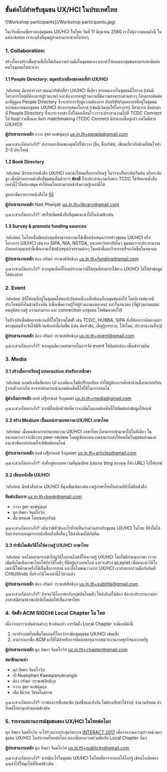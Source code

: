 ## ขั้นต่อไปสำหรับชุมชน UX/HCI ในประเทศไทย

![Workshop participants](/Workshop participants.jpg)

ในเวิร์คช็อบเพื่อรวมกลุ่มชุมชน UX/HCI ในไทย
วันที่ 11 มิถุนายน 2560 เราได้มุ่งวางแผนดังนี้
ในแต่ละข้อย่อย เราระบุสิ่งที่คุณผู้อ่านสามารถช่วยได้ง่ายๆ

### 1. Collaboration: 
สร้างโครงสร้างพื้นฐานที่เอื้อให้เกิดความร่วมมือในชุมชนเอง และทำให้คนนอกชุมชนสามารถหาติดต่อคนในชุมชนได้สะดวก


#### 1.1 People Directory: สมุดหน้าเหลืองของคนที่ทำ UX/HCI

*วิศัยทัศน์:* มีแหล่งรวบรวมคน/บริษัทที่ทำ UX/HCI ที่เดียว หากคนภายในชุมชนมีโอกาส (เช่นมีโครงการใหญ่ที่ต้องการผู้ร่วมงาน) และต้องการหาผู้ร่วมงานที่มีความสามารถด้านต่างๆ ก็สามารถติดต่อมาที่ผู้ดูแล People Directory ซึ่งจะทำการจับคู่ความต้องการ กับบริษัท/บุคคลากรที่อยู่ในชุมชน  หากคนภายนอกชุมชน UX/HCI ต้องการเสนอโอกาส (เช่นมีเงินทุนให้โครงการ) ก็สามารถ ติดต่อมาที่ People Directory ที่จะกระจายข่าวไปให้คนที่สนใจ เราจะประสานงานไปที่ TCDC Connect ให้ host รายชื่อและจัดทำ matchmaking (TCDC Connect มีทำแบบนี้อยู่แล้ว แต่ไม่มีสาย UX/HCI)

**ผู้ประสานงานหลัก** กวาง สุพร พงษ์นุ่มกุล [ux.in.th+people@gmail.com](mailto:ux.in.th+people@gmail.com)

*คุณจะช่วยได้อย่างไร?:* ส่งรายละเอียดของคุณไปให้กวาง (ชื่อ, ชื่อบริษัท, เขียนเกี่ยวกับด้านที่สนใจทำ 2–3 ประโยค)

#### 1.2 Book Directory

*วิศัยทัศน์:* มีรายการหนังสือ UX/HCI แนะนำให้คนที่อยากเรียนรู้ ไม่ว่าจะเป็นระดับเริ่มต้น หรือระดับสูง เมื่อมีรายการหนังสือที่ชุมชนเห็นด้วยว่า **ต้องมี** ก็จะประสานงานกับทาง TCDC ให้จัดหาหนังสือเหล่านี้ไว้ในห้องสมุด ทำให้คนไทยสามารถเข้าถึงความรู้เหล่านี้ได้

ดูและเพิ่มรายการหนังสือได้ [ที่นี่](https://docs.google.com/spreadsheets/d/1Odz-WXQNbJxC3ZgBv2sCDJ39YkbPdxA1d9yQp1rnnU0/edit)

**ผู้ประสานงานหลัก**  Natt Phenjati [ux.in.th+library@gmail.com](mailto:ux.in.th+library@gmail.com)

*คุณจะช่วยได้อย่างไร?:* เข้าไปเพิ่มหนังสือที่คุณแนะนำได้ในลิงค์ข้างต้น

#### 1.3 Survey & promote funding sources

*วิศัยทัศน์:* ในไทยนั้นมีแหล่งทุนที่สามารถเอามาใช้เพื่อสนับสนุนการสร้างชุมชน UX/HCI หรือโครงการ UX/HCI เช่นจาก SIPA, NIA, NSTDA, และมหาวิทยาลัยอื่นๆ ชุมชนเราจะประสานงานกับแหล่งทุนเหล่านี้เพื่อเอามาใช้สนับสนุนกิจกรรมต่างๆ ในหน้านี้และกิจกรรมที่จะเกิดขึ้นในอนาคต

**ผู้ประสานงานหลัก** ต้อง กรัณย์ วระพงษ์สิทธิกุล [ux.in.th+funding@gmail.com](mailto:ux.in.th+funding@gmail.com)

*คุณจะช่วยได้อย่างไร?:* หากคุณเห็นที่ไหนประกาศว่ามีให้ทุนที่สามารถใช้ทาง UX/HCI ได้ให้ส่งข้อมูลให้ต้องด้วย

### 2. Event

*วิศัยทัศน์:* มีที่ให้คนที่อยู่ในชุมชนได้พบปะกันต่อเนื่องเพื่อขับเคลื่อนชุมชนต่อไป โดยอีเวนท์ควรมีประโยชน์ทั้งในด้านปัจจบัน (เพื่อเพิ่มความรู้ให้ผู้ร่วมงานแต่ละคน) และในอนาคต (ที่ผู้ร่วมงานแต่ละคนอุทิศความรู้ ความสามารถ และ connection แก่ชุมชน ให้พัฒนาต่อไป)

ในปัจจุบันนั้นมีหลายสถานที่ที่ให้ใช้งานได้ฟรี เช่น TCDC, HUBBA, SIPA สิ่งที่ต้องการคือแกนนำของชุมชนที่จะจัดให้มีอีเวนท์เหล่านี้เกิดขึ้น (เช่น คิดหัวข้อ, เชิญผู้บรรยาย, โปรโมต, ประสานงานอื่นๆ)

**ผู้ประสานงานหลัก** ต้อง กรัณย์ วระพงษ์สิทธิกุล [ux.in.th+event@gmail.com](mailto:ux.in.th+event@gmail.com)

*คุณจะช่วยได้อย่างไร?:* หากคุณมีความสามารถในการจัด event ให้ติดต่อต้อง เพื่อเข้าร่วมทีม

### 3. Media

#### 3.1 สร้างสื่อการเรียนรู้ interactive สำหรับการศึกษา

*วิศัยทัศน์:* แอพลิเคชั่นที่แสดง UI แบบดีและไม่ดีเปรียบเทียบ ทำให้ผู้ต้องการศึกษาด้านนี้สามารถเรียนรู้จากตัวอย่างได้ อาจารย์สามารถนำแอพลิเคชั่นนี้ไปใช้ในการสอนได้

**ผู้ดำเนินการหลัก** ออฟ เสฐียรพงศ์ จึงอุดมพร [ux.in.th+media@gmail.com](mailto:ux.in.th+media@gmail.com)

*คุณจะช่วยได้อย่างไร?:* หากมีไอเดียหัวข้อที่ควรจะเพิ่มในแอพลิเคชั่นนี้ให้ติดต่อส่งข้อมูลให้ออฟ


#### 3.2 สร้าง Medium เป็นแหล่งรวมบทความ UX/HCI ภาษาไทย

*วิศัยทัศน์:* เมื่อคนต้องการอ่านบทความ UX/HCI ภาษาไทย ก็สามารถเข้ามาหาได้ในทีเดียว ในอนาคตเราอาจจะมีระบบ peer-review โดยผู้เขียนบทความสามารถส่งให้คนอื่นในชุมชนอ่านและแนะนำขัดเกล่าก่อนที่จะตีพิมพ์ออนไลน์

**ผู้ประสานงานหลัก** ออฟ เสฐียรพงศ์ จึงอุดมพร [ux.in.th+articles@gmail.com](mailto:ux.in.th+articles@gmail.com)

*คุณจะช่วยได้อย่างไร?:* ส่งที่อยู่ของบทความที่คุณเขียน (เช่นบน blog ของคุณ ก็ส่ง URL) ไปให้ออฟ


#### 3.2 เขียนหนังสือ UX/HCI

*วิศัยทัศน์:* มีหนังสือด้าน UX/HCI ที่มุ่งเพิ่มเติมองค์ความรู้ภาษาไทยในด้านที่ยังไม่มีหนังสือ

**ทีมดำเนินการ**  [ux.in.th+book@gmail.com](mailto:ux.in.th+book@gmail.com)
* กวาง สุพร พงษ์นุ่มกุล
* มุก ทิพยา จินตโกวิท
* ตั้ม พรพงษ์ โสภณสกุลรัตน์

*คุณจะช่วยได้อย่างไร?:* เห็นว่ามีหัวข้ออะไรที่จำเป็นเร่งด่วนสำหรับชุมชน UX/HCI ในไทย ที่ยังไม่ได้รับการครอบคลุมจากหนังสือหรือสื่ออื่นๆ ให้ส่งอีเมลให้กับทีม

#### 3.3 ทำซับไตเติลวิดีโอให้ความรู้ UX/HCI ภาษาไทย

*วิศัยทัศน์:* คนไทยสามารถเข้าไปดูวิดีโอออนไลน์ที่ให้ความรู้ UX/HCI โดยไม่มีกำแพงภาษา เราจะเพิ่มซับไตเติลภาษาไทยให้กับวิดีโอดีๆ ที่มีอยู่แล้วออนไลน์ และจะสร้าง pLaylist เพื่อแนะนำวิดีโอเหล่านี้ให้ศึกษาหรือใช้เป็นสื่อการสอน และสื่อโฆษณาวงการ UX/HCI  เราสามารถร่วมมือกับทีมที่ CHIUXIndo ที่สร้างวิดีโอเหล่านี้ไว้บ้างแล้ว

**ผู้ประสานงานหลัก** ต้อง กรัณย์ วระพงษ์สิทธิกุล [ux.in.th+subtitle@gmail.com](mailto:ux.in.th+subtitle@gmail.com)

*คุณจะช่วยได้อย่างไร?:* ถ้าเจอวิดีโอภาษาอังกฤษอันไหนดีๆ ให้ส่งลิงค์ให้ต้อง ต้องจะประสานงานหาอาสาสมัครมาช่วยแปลซับไตเติลให้เป็นภาษาไทย

### 4. จัดต้ัง ACM SIGCHI Local Chapter ใน ไทย

เนื่องจากเราจะดันด้านต่างๆ ข้างต้นแล้ว การจัดตั้ง Local Chapter จะมีผลดีดังนี้

1. เอาประเทศไทยขึ้นในแผนที่โลกว่าเรามีกลุ่มชุมชน UX/HCI เข้มแข็ง
2. สามารถเอาชื่อ ACM มาใช้ได้สำหรับการติดต่อขอทุนจากหน่วยงานภาคธุรกิจและภาครัฐ

**ผู้ประสานงานหลัก** มุก ทิพยา จินตโกวิท [ux.in.th+chapter@gmail.com](mailto:ux.in.th+chapter@gmail.com)

**สมาชิกแกนนำ** 

* มุก ทิพยา จินตโกวิท
* เป้ Nuanphan Kaewpanukrungsi
* ต้อง กรัณย์ วระพงษ์สิทธิกุล
* กวาง สุพร พงษ์นุ่มกุล
* เข็ม ชัชวาล วัชรมโนธรรม

*คุณจะช่วยได้อย่างไร?:* เราต้องการชื่อสมาชิก (แค่ชื่อและสังกัด ไม่ต้องเสียค่าใช้จ่าย) จำนวนสิบคน ส่งอีเมล์ไปหามุกด้านตามข้างต้น

### 5. รายงานสถานการณ์ชุมชนของ UX/HCI ในไทยต่อโลก

มุก ทิพยา จินตโกวิท จะไปร่วมการประชุมวิชาการ [INTERACT 2017](https://www.interact2017.org/) เพื่อรายงานความก้าวหน้าของชุมชน UX/HCI ในประเทศไทยต่อโลก และเพื่อหาความร่วมมือกับ Local Chapter อื่นๆ

**ผู้ประสานงานหลัก** มุก ทิพยา จินตโกวิท [ux.in.th+publicity@gmail.com](mailto:ux.in.th+publicity@gmail.com)

*คุณจะช่วยได้อย่างไร?:* หากมีอะไรในชุมชน UX/HCI ในไทยที่ควรจะบอกให้โลกรู้ เขียนไอเดียของคุณส่งไปให้มุกได้ที่อีเมล์ข้างต้น
